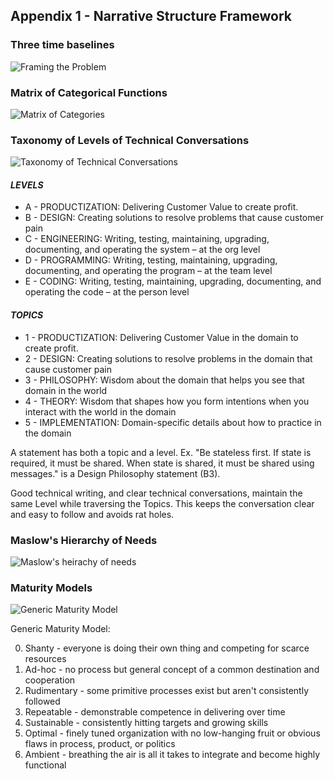 ## Appendix 1 - Narrative Structure Framework

### Three time baselines
  
  ![Framing the Problem](../images/three-timelines.JPG)

### Matrix of Categorical Functions

  ![Matrix of Categories](../images/categorization-matrix.JPG)

### Taxonomy of Levels of Technical Conversations

  ![Taxonomy of Technical Conversations](../images/taxonomy-tech-conv-matrix.png)

#### *LEVELS*
  * A - PRODUCTIZATION: Delivering Customer Value to create profit. 
  * B - DESIGN: Creating solutions to resolve problems that cause customer pain 
  * C - ENGINEERING: Writing, testing, maintaining, upgrading, documenting, and operating the system – at the org level
  * D - PROGRAMMING: Writing, testing, maintaining, upgrading, documenting, and operating the program – at the team level
  * E - CODING: Writing, testing, maintaining, upgrading, documenting, and operating the code – at the person level

#### *TOPICS*
  * 1 - PRODUCTIZATION: Delivering Customer Value in the domain to create profit. 
  * 2 - DESIGN: Creating solutions to resolve problems in the domain that cause customer pain 
  * 3 - PHILOSOPHY: Wisdom about the domain that helps you see that domain in the world
  * 4 - THEORY: Wisdom that shapes how you form intentions when you interact with the world in the domain  
  * 5 - IMPLEMENTATION: Domain-specific details about how to practice in the domain

  A statement has both a topic and a level.  Ex. "Be stateless first.  If state is required, it must be shared.  When state is shared, it must be shared using messages."  is a Design Philosophy statement (B3).

  Good technical writing, and clear technical conversations, maintain the same Level while traversing the Topics.  This keeps the conversation clear and easy to follow and avoids rat holes.

### Maslow's Hierarchy of Needs
  
  ![Maslow's heirachy of needs](../images/f2295d1dea9609a3d56bcdba11b8d4b7.jpg)
  
### Maturity Models
  
  ![Generic Maturity Model](../images/maturity-model.png)

  Generic Maturity Model:

  0. Shanty - everyone is doing their own thing and competing for scarce resources
  1. Ad-hoc - no process but general concept of a common destination and cooperation
  2. Rudimentary - some primitive processes exist but aren't consistently followed
  3. Repeatable - demonstrable competence in delivering over time 
  4. Sustainable - consistently hitting targets and growing skills
  5. Optimal - finely tuned organization with no low-hanging fruit or obvious flaws in process, product, or politics
  6. Ambient - breathing the air is all it takes to integrate and become highly functional
